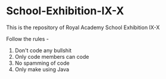 # School-Exhibition-IX-X

This is the repository of Royal Academy School Exhibition IX-X

Follow the rules - 
1. Don't code any bullshit
2. Only code members can code
3. No spamming of code
4. Only make using Java
